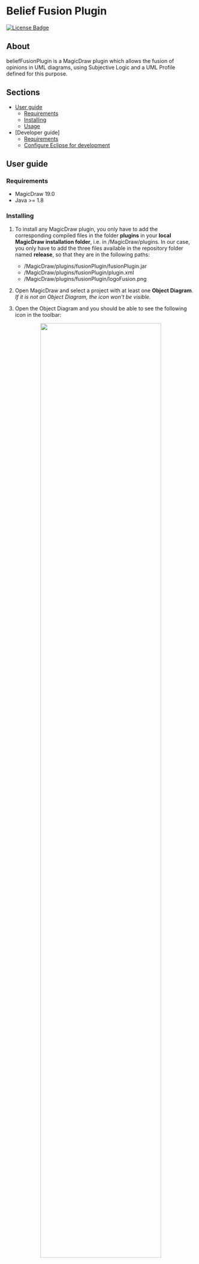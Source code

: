 Belief Fusion Plugin
======
[![License Badge](https://img.shields.io/badge/license-EPL%202.0-brightgreen.svg)](https://opensource.org/licenses/EPL-2.0)

## About

beliefFusionPlugin is a MagicDraw plugin which allows the fusion of opinions in UML diagrams, using Subjective Logic and a UML Profile defined for this purpose.

## Sections

- [User guide](https://github.com/atenearesearchgroup/beliefFusionPlugin#user-guide)
    -  [Requirements](https://github.com/atenearesearchgroup/beliefFusionPlugin#requirements)
    -  [Installing](https://github.com/atenearesearchgroup/beliefFusionPlugin#installing)
    -  [Usage](https://github.com/atenearesearchgroup/beliefFusionPlugin#usage)
-  [Developer guide]
    - [Requirements](https://github.com/atenearesearchgroup/beliefFusionPlugin#requirements-1)  
    - [Configure Eclipse for development](https://github.com/atenearesearchgroup/beliefFusionPlugin#configure-eclipse-for-development)

## User guide

### Requirements

- MagicDraw 19.0
- Java >= 1.8


### Installing 

1. To install any MagicDraw plugin, you only have to add the corresponding compiled files in the folder **plugins** in your **local MagicDraw installation folder**, i.e. in /MagicDraw/plugins. In our case, you only have to add the three files available in the repository folder named **release**, so that they are in the following paths:

    - /MagicDraw/plugins/fusionPlugin/fusionPlugin.jar
    - /MagicDraw/plugins/fusionPlugin/plugin.xml
    - /MagicDraw/plugins/fusionPlugin/logoFusion.png

2. Open MagicDraw and select a project with at least one **Object Diagram**. _If it is not an Object Diagram, the icon won't be visible._
3. Open the Object Diagram and you should be able to see the following icon in the toolbar:

<div align="center"><img src="https://user-images.githubusercontent.com/26405870/118785217-f038fc80-b890-11eb-870d-452a527cafcb.png" width="80%"/></div>

4. If the icon is available, the installation was completed successfully.

### Usage

1. Import the example project with our profile from the following link. _Link not available yet, to be released soon._
2. Once the project is loaded, create the classes needed for your project and instanciate them in an **Object Diagram**. 

    In this tutorial, we are using the example of two friends, Ada and Bob, who are trying to agree on which film won an Oscar to make a guess in a group competition.

<div align="center"><img src="https://user-images.githubusercontent.com/26405870/118788630-422f5180-b894-11eb-8acb-aaf37e28d552.png"/></div>

4. Now, we will assign the **Agent** stereotype to those instances which will comment on the films, in this case, Ada and Bob, instances of **FilmFan**. Additionally, we will assign the stereotype **UncertainElementFusion** to the films so that the fans can assign their beliefs and fuse them afterward.

<div align="center"><img src="https://user-images.githubusercontent.com/26405870/118797220-a3f3b980-b89c-11eb-8e00-9bd9d164a0d0.png"/></div>

5. In this step, we create the **Belief** instances, so that the agents can assign their opinions to each of the movies.

<div align="center"><img src="https://user-images.githubusercontent.com/26405870/118797526-f8973480-b89c-11eb-81a2-b41e45251e17.png"/></div>

6. Then, we assign the beliefs as tag values for each of the films.

    Ada is pretty sure that the film that won an Oscar was Parasite, so she assigns the most confident opinion. In contrast, she decides to discard the other two films since she is pretty sure they did not win, so she assigns a high level of disbelief. 

    Bob loves superhero films, and he thinks Joker won the Oscar, although he is not entirely sure. Bob is also not into other types of films, so he does not know what to say about the others, assigning a vacuous opinion to them.

<div align="center"><img src="https://user-images.githubusercontent.com/26405870/118797921-5a579e80-b89d-11eb-93da-e21817ead0a2.png"/></div>

7. Finally, we click the fusion plugin button, and the opinions will be fused.

<div align="center"><img src="https://user-images.githubusercontent.com/26405870/118798233-b6222780-b89d-11eb-947a-aa89916be134.png" width="80%"/></div>

Depending on the fusion operator, the projection of the opinion will have a different value. However, the highest ones are mostly in the Parasite film, which is also the correct answer.

Optionally, you can show the tag values in a note so that your diagram looks more organized.

<div align="center"><img src="https://user-images.githubusercontent.com/26405870/119328157-1a6d2e80-bc84-11eb-8051-13667dc3cfd8.png" width="80%"/></div>


## Developer guide

### Requirements

- MagicDraw 19.0
- Java compiler 1.8 (JDK must be version 1.8 too - MagicDraw 19.0 does not support a higher version)
- Eclipse IDE for Eclipse Committers >= 2021-03

### Configure Eclipse for development

Before starting this tutorial, make sure to have installed the software mentioned in the requirements section.

1. Clone our repository in Eclipse, using the option **Import Projects from Git**.

<div align="center"><img src="https://user-images.githubusercontent.com/26405870/118799434-0483f600-b89f-11eb-8481-dcd6e8ee32f3.png" width="70%"/></div>

   Make sure that the Directory in which you clone the plugin is your current workspace.
   
   <div align="center"><img src="https://user-images.githubusercontent.com/26405870/119344581-2105a100-bc98-11eb-9516-c69a0ded9318.png" width="70%"/></div>
   
2. Following the tutorial available in the following URL, import the sample projects from the MagicDraw intallation folder.

    https://docs.nomagic.com/display/MD190SP4/Development+in+Eclipse
    
3. Aftet the previous steps, your workspace should look like this:

    <div align="center"><img src="https://user-images.githubusercontent.com/26405870/119345074-b86af400-bc98-11eb-90e3-718d3a273f6f.png"/></div>
    
4. Add the **BeliefFusionPlugin** project to the **MagicDraw with all plugins Build Path**, selecting on the _Project Properties > Java Build Path > Projects > Add_. _(Right-click on the project to access to the Properties option)_

<div align="center"><img src="https://user-images.githubusercontent.com/26405870/119345374-14357d00-bc99-11eb-9bf6-8ebcbf9cf264.png" width="80%"/></div>

5. Modify the file **MagicDraw with all plugins.launch** inside MagicDraw with all plugins project, so that the stringAttribute named **org.eclipse.jdt.launching.VM_ARGUMENTS**, contains an attribute named  **-Dmd.plugins.dir** with the following content:

```
    -Dmd.plugins.dir=&quot;${resource_loc:MagicDraw/MAGIC_DRAW_INSTALL_DIRECTORY}/plugins;${workspace_loc};${workspace_loc}/beliefFusionPlugin/plugin;"
```
6. Right-click on the file **MagicDraw with all plugins.launch**, select _Run As... > MagicDraw with all plugins_ and a new instance of MagicDraw should open. If this icon is available, it means that the deployment was completed successfully.

<div align="center"><img src="https://user-images.githubusercontent.com/26405870/118785217-f038fc80-b890-11eb-870d-452a527cafcb.png" width="80%"/></div>

## Citations
